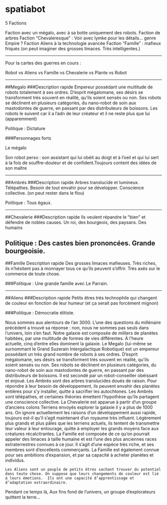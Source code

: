 # spatiabot

5 Factions

Faction avec un mégalo, avec à sa botte uniquement des robots.
Faction de arbres
Faction “Chevaleresque” : Voir avec lymke pour les détails… genre Empire ?
Faction Aliens à la technologie avancée
Faction “Famille” : mafieux friqués (on peut imaginer des grosses limaces. Très intelligentes.)

--------------------------------------------------------------------------------

Pour la cartes des guerres en cours : 

Robot vs Aliens vs Famille vs Chevalerie vs Plante vs Robot

--------------------------------------------------------------------------------

##Megalo 
###Description rapide
 Empereur possédant une multitude de robots totalement à ses ordres. D’esprit mégalomane, ses désirs se transforment très souvent en réalité, qu’ils soient sensés ou non. Ses robots se déclinent en plusieurs catégories, du nano-robot de soin aux mastodontes de guerre, en passant par des distributeurs de boissons.
Les robots le suivent car il a l’adn de leur créateur et il ne reste plus que lui (apparemment)  


Politique : Dictature


###Personnages forts

Le mégalo

Son robot perso : son assistant qui lui obéit au doigt et à l’oeil et qui lui sert à la fois de souffre-douleur et de confident.Toujours content des idées de son maître

--------------------------------------------------------------------------------
 
##Ambrés
###Description rapide
Arbres translucide et lumineux. Télépathes. Besoin de tout envahir pour se développer. Conscience collective. (on peut rester dans le flou)

Politique : 
Tous égaux.

--------------------------------------------------------------------------------

##Chevalerie 
###Description rapide
Ils veulent répandre le “bien” et défendre de nobles causes. Un roi, des bourgeois, des paysans. Des humains

Politique : 
Des castes bien prononcées. Grande bourgeoisie. 
--------------------------------------------------------------------------------
##Famille 
Description rapide
Des grosses limaces mafieuses. Très riches, ils n’hésitent pas à monnayer tous ce qu’ils peuvent s’offrir. Très axés sur le commerce de toute chose.

###Politique : 
Une grande famille avec Le Parrain.


--------------------------------------------------------------------------------

##Aliens 
###Description rapide
Petits êtres très technophile qui changent de couleur en fonction de leur humeur (et ça serait pas forcément mignon)

###Politique : 
Démocratie élitiste.



Nous sommes aux alentours de l’an 3000. L’une des questions du millénaire précédent a trouvé sa réponse : non, nous ne sommes pas seuls dans l’univers, loin s’en faut. Notre galaxie est composée de milliers de planètes habitées, par une multitude de formes de vies différentes. À l’heure actuelle, cinq d’entre elles dominent la galaxie.
	Le Megalo (lui-même se surnommant le Grand Suzerain Intergalactique Robotique) est un empereur possédant un très grand nombre de robots à ses ordres. D’esprit mégalomane, ses désirs se transforment très souvent en réalité, qu’ils soient sensés ou non. Ses robots se déclinent en plusieurs catégories, du nano-robot de soin aux mastodontes de guerre, en passant par des distributeurs de boissons. Il est secondé par un robot-conseiller obéissant et enjoué.
	Les Ambrés sont des arbres translucides doués de raison. Pour répondre à leur besoin de développement, ils peuvent envahir des planètes entières pour s’y installer, quitte à sacrifier les autochtones. Les Ambrés sont télépathes, et certaines théories émettent l’hypothèse qu’ils partagent une conscience collective.
	La Chevalerie est apparue à partir d’un groupe d’anciens colons Terriens envoyés explorer la galaxie il y a plus de 1000 ans. On ignore actuellement les raisons d’un développement aussi rapide, toujours est-il qu’il s’agit maintenant d’un royaume très influent. Légèrement plus grands et plus pâles que les terriens actuels, ils tentent de transmettre leur valeur à leur entourage, quitte à employer les grands moyens face aux créatures récalcitrantes. 
	La Famille est composée de ce qu’on pourrait appeler des limaces à taille humaine et est l’une des plus anciennes races extraterrestres connues à ce jour. Il s’agit d’une espèce très riche, et ses membres sont d’excellents commerçants. La Famille est également connue pour ses ambitions d’expansion, et par sa capacité à acheter planètes et individus.
	
	Les Aliens sont un peuple de petits êtres sachant trouver du potentiel dans toute chose. On suppose que leurs changements de couleur est lié à leurs émotions.  Ils ont une capacité d’apprentissage et d’adaptation extraordinaire. 




Pendant ce temps là, Aux fins fond de l’univers, un groupe d’explorateurs quittent la terre...

